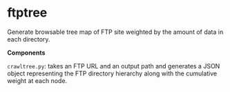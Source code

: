 ftptree
=======

Generate browsable tree map of FTP site weighted by the amount of data in each directory.

**Components**

`crawltree.py`: takes an FTP URL and an output path and generates a JSON object
representing the FTP directory hierarchy along with the cumulative weight at
each node.

